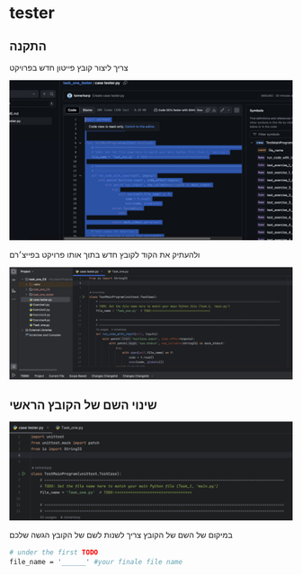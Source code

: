 # tester


## התקנה
צריך ליצור קובץ פייטון חדש בפרויקט

![Screenshot of the project](ss_4.png)

ולהעתיק את הקוד לקובץ חדש בתוך אותו פרויקט בפייצ׳רם


![Screenshot of the project](ss_2.png)

## שינוי השם של הקובץ הראשי

![Screenshot of the project](ss_3.png)

במיקום של השם של הקובץ צריך לשנות לשם של הקובץ הגשה שלכם
```bash
# under the first TODO 
file_name = '______' #your finale file name 
```


